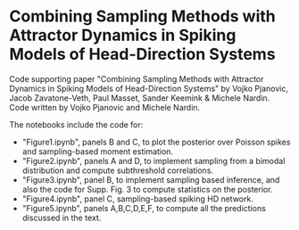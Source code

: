 # Combining Sampling Methods with Attractor Dynamics in Spiking Models of Head-Direction Systems
Code supporting paper "Combining Sampling Methods with Attractor Dynamics in Spiking Models of Head-Direction Systems" by Vojko Pjanovic, Jacob Zavatone-Veth, Paul Masset, Sander Keemink & Michele Nardin.
Code written by Vojko Pjanovic and Michele Nardin.

The notebooks include the code for: 
- "Figure1.ipynb", panels B and C, to plot the posterior over Poisson spikes and sampling-based moment estimation.
- "Figure2.ipynb", panels A and D, to implement sampling from a bimodal distribution and compute subthreshold correlations.
- "Figure3.ipynb", panel B, to implement sampling based inference, and also the code for Supp. Fig. 3 to compute statistics on the posterior.
- "Figure4.ipynb", panel C, sampling-based spiking HD network.
- "Figure5.ipynb", panels A,B,C,D,E,F, to compute all the predictions discussed in the text.
